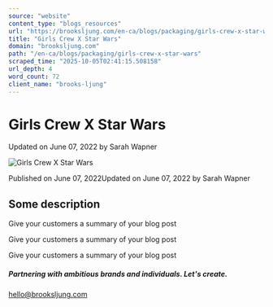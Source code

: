 ```yaml
---
source: "website"
content_type: "blogs_resources"
url: "https://brooksljung.com/en-ca/blogs/packaging/girls-crew-x-star-wars"
title: "Girls Crew X Star Wars"
domain: "brooksljung.com"
path: "/en-ca/blogs/packaging/girls-crew-x-star-wars"
scraped_time: "2025-10-05T02:41:15.508158"
url_depth: 4
word_count: 72
client_name: "brooks-ljung"
---
```


# Girls Crew X Star Wars

Updated on  June 07, 2022 by  Sarah Wapner

![Girls Crew X Star Wars](//brooksljung.com/cdn/shop/articles/girls_crew_1.png?v=1654634577&width=2200)

Published on  June 07, 2022Updated on  June 07, 2022 by  Sarah Wapner

## Some description

Give your customers a summary of your blog post

Give your customers a summary of your blog post

Give your customers a summary of your blog post

##### Partnering with ambitious brands and individuals. Let's create.

[hello@brooksljung.com](mailto:hello@brooksljung.com "mailto:hello@brooksljung.com")